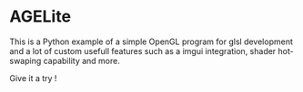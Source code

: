 # AGELite
This is a Python example of a simple OpenGL program for glsl development and a lot of custom usefull features such as a imgui integration, shader hot-swaping capability and more.

Give it a try !
